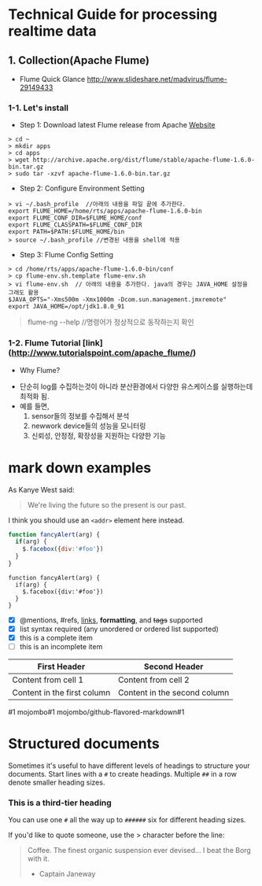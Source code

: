 # Technical Guide for processing realtime data
## 1. Collection(Apache Flume)

- Flume Quick Glance
http://www.slideshare.net/madvirus/flume-29149433 

### 1-1. Let's install
 * Step 1: Download latest Flume release from Apache [Website](http://archive.apache.org/dist/flume/)
```
> cd ~
> mkdir apps
> cd apps
> wget http://archive.apache.org/dist/flume/stable/apache-flume-1.6.0-bin.tar.gz
> sudo tar -xzvf apache-flume-1.6.0-bin.tar.gz
```
 * Step 2: Configure Environment Setting
```
> vi ~/.bash_profile  //아래의 내용을 파일 끝에 추가한다.
export FLUME_HOME=/home/rts/apps/apache-flume-1.6.0-bin
export FLUME_CONF_DIR=$FLUME_HOME/conf
export FLUME_CLASSPATH=$FLUME_CONF_DIR
export PATH=$PATH:$FLUME_HOME/bin
> source ~/.bash_profile //변경된 내용을 shell에 적용
``` 
 * Step 3: Flume Config Setting
```
> cd /home/rts/apps/apache-flume-1.6.0-bin/conf
> cp flume-env.sh.template flume-env.sh
> vi flume-env.sh  // 아래의 내용을 추가한다. java의 경우는 JAVA_HOME 설정을 그래도 활용
$JAVA_OPTS="-Xms500m -Xmx1000m -Dcom.sun.management.jmxremote"
export JAVA_HOME=/opt/jdk1.8.0_91
```
> flume-ng --help //명령어가 정상적으로 동작하는지 확인

### 1-2. Flume Tutorial [link] (http://www.tutorialspoint.com/apache_flume/)
 * Why Flume?
  - 단순히 log를 수집하는것이 아니라 분산환경에서 다양한 유스케이스를 실행하는데 최적화 됨.
  - 예를 들면, 
    1. sensor들의 정보를 수집해서 분석
    2. newwork device들의 성능을 모니터링
    3. 신뢰성, 안정정, 확장성을 지원하는 다양한 기능


# mark down examples
As Kanye West said:

> We're living the future so
> the present is our past.

I think you should use an
`<addr>` element here instead.

```javascript
function fancyAlert(arg) {
  if(arg) {
    $.facebox({div:'#foo'})
  }
}
```

    function fancyAlert(arg) {
      if(arg) {
        $.facebox({div:'#foo'})
      }
    }


- [x] @mentions, #refs, [links](), **formatting**, and <del>tags</del> supported
- [x] list syntax required (any unordered or ordered list supported)
- [x] this is a complete item
- [ ] this is an incomplete item

First Header | Second Header
------------ | -------------
Content from cell 1 | Content from cell 2
Content in the first column | Content in the second column

#1
mojombo#1
mojombo/github-flavored-markdown#1

# Structured documents

Sometimes it's useful to have different levels of headings to structure your documents. Start lines with a `#` to create headings. Multiple `##` in a row denote smaller heading sizes.

### This is a third-tier heading

You can use one `#` all the way up to `######` six for different heading sizes.

If you'd like to quote someone, use the > character before the line:

> Coffee. The finest organic suspension ever devised... I beat the Borg with it.
> - Captain Janeway

